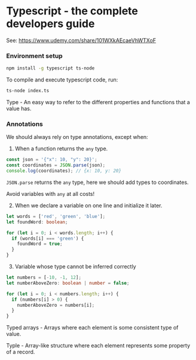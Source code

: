 # Typescript - the complete developers guide

See: https://www.udemy.com/share/101WXkAEcaeVhWTXoF

### Environment setup

```bash
npm install -g typescript ts-node
```

To compile and execute typescript code, run:

```bash
ts-node index.ts
```

Type - An easy way to refer to the different properties and functions that a value has.

### Annotations

We should always rely on type annotations, except when:
1. When a function returns the `any` type.
```typescript
const json = '{"x": 10, "y": 20}';
const coordinates = JSON.parse(json);
console.log(coordinates); // {x: 10, y: 20}
```
`JSON.parse` returns the `any` type, here we should add types to coordinates.

Avoid variables with `any` at all costs!

2. When we declare a variable on one line and initialize it later.

```typescript
let words = ['red', 'green', 'blue'];
let foundWord: boolean;

for (let i = 0; i < words.length; i++) {
  if (words[i] === 'green') {
    foundWord = true;
  }
}
```

3. Variable whose type cannot be inferred correctly
```typescript
let numbers = [-10, -1, 12];
let numberAboveZero: boolean | number = false;

for (let i = 0; i < numbers.length; i++) {
  if (numbers[i] > 0) {
    numberAboveZero = numbers[i];
  }
}
```

Typed arrays - Arrays where each element is some consistent type of value.

Typle - Array-like structure where each element represents some property of a record.
